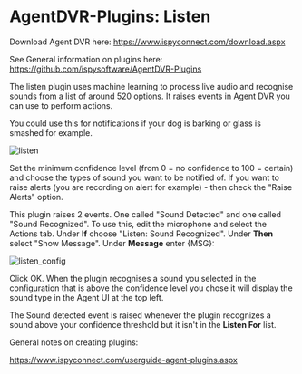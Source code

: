 # AgentDVR-Plugins: Listen


Download Agent DVR here:
https://www.ispyconnect.com/download.aspx

See General information on plugins here:
https://github.com/ispysoftware/AgentDVR-Plugins

The listen plugin uses machine learning to process live audio and recognise sounds from a list of around 520 options. It raises events in Agent DVR you can use to perform actions.

You could use this for notifications if your dog is barking or glass is smashed for example.

![listen](https://user-images.githubusercontent.com/800093/163334854-ff528a23-98b6-4faa-a253-7ecb0686d25e.png)

Set the minimum confidence level (from 0 = no confidence to 100 = certain) and choose the types of sound you want to be notified of. If you want to raise alerts (you are recording on alert for example) - then check the "Raise Alerts" option.

This plugin raises 2 events. One called "Sound Detected" and one called "Sound Recognized". To use this, edit the microphone and select the Actions tab. Under **If** choose "Listen: Sound Recognized". Under **Then** select "Show Message". Under **Message** enter {MSG}:

![listen_config](https://user-images.githubusercontent.com/800093/163338148-3044e4ec-1acf-444c-bfe0-f38c4e05a1fe.png)

Click OK. When the plugin recognises a sound you selected in the configuration that is above the confidence level you chose it will display the sound type in the Agent UI at the top left. 

The Sound detected event is raised whenever the plugin recognizes a sound above your confidence threshold but it isn't in the **Listen For** list.

General notes on creating plugins:

https://www.ispyconnect.com/userguide-agent-plugins.aspx



